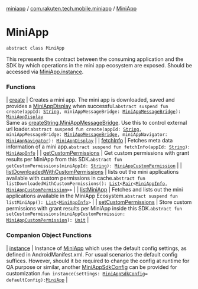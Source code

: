 [miniapp](../../index.md) / [com.rakuten.tech.mobile.miniapp](../index.md) / [MiniApp](./index.md)

# MiniApp

`abstract class MiniApp`

This represents the contract between the consuming application and the SDK
by which operations in the mini app ecosystem are exposed.
Should be accessed via [MiniApp.instance](instance.md).

### Functions

| [create](create.md) | Creates a mini app. The mini app is downloaded, saved and provides a [MiniAppDisplay](../-mini-app-display/index.md) when successful.`abstract suspend fun create(appId: `[`String`](https://kotlinlang.org/api/latest/jvm/stdlib/kotlin/-string/index.html)`, miniAppMessageBridge: `[`MiniAppMessageBridge`](../../com.rakuten.tech.mobile.miniapp.js/-mini-app-message-bridge/index.md)`): `[`MiniAppDisplay`](../-mini-app-display/index.md)<br>Same as [createString,MiniAppMessageBridge](#). Use this to control external url loader.`abstract suspend fun create(appId: `[`String`](https://kotlinlang.org/api/latest/jvm/stdlib/kotlin/-string/index.html)`, miniAppMessageBridge: `[`MiniAppMessageBridge`](../../com.rakuten.tech.mobile.miniapp.js/-mini-app-message-bridge/index.md)`, miniAppNavigator: `[`MiniAppNavigator`](../../com.rakuten.tech.mobile.miniapp.navigator/-mini-app-navigator/index.md)`): `[`MiniAppDisplay`](../-mini-app-display/index.md) |
| [fetchInfo](fetch-info.md) | Fetches meta data information of a mini app.`abstract suspend fun fetchInfo(appId: `[`String`](https://kotlinlang.org/api/latest/jvm/stdlib/kotlin/-string/index.html)`): `[`MiniAppInfo`](../-mini-app-info/index.md) |
| [getCustomPermissions](get-custom-permissions.md) | Get custom permissions with grant results per MiniApp from this SDK.`abstract fun getCustomPermissions(miniAppId: `[`String`](https://kotlinlang.org/api/latest/jvm/stdlib/kotlin/-string/index.html)`): `[`MiniAppCustomPermission`](../../com.rakuten.tech.mobile.miniapp.permission/-mini-app-custom-permission/index.md) |
| [listDownloadedWithCustomPermissions](list-downloaded-with-custom-permissions.md) | lists out the mini applications available with custom permissions in cache.`abstract fun listDownloadedWithCustomPermissions(): `[`List`](https://kotlinlang.org/api/latest/jvm/stdlib/kotlin.collections/-list/index.html)`<`[`Pair`](https://kotlinlang.org/api/latest/jvm/stdlib/kotlin/-pair/index.html)`<`[`MiniAppInfo`](../-mini-app-info/index.md)`, `[`MiniAppCustomPermission`](../../com.rakuten.tech.mobile.miniapp.permission/-mini-app-custom-permission/index.md)`>>` |
| [listMiniApp](list-mini-app.md) | Fetches and lists out the mini applications available in the MiniApp Ecosystem.`abstract suspend fun listMiniApp(): `[`List`](https://kotlinlang.org/api/latest/jvm/stdlib/kotlin.collections/-list/index.html)`<`[`MiniAppInfo`](../-mini-app-info/index.md)`>` |
| [setCustomPermissions](set-custom-permissions.md) | Store custom permissions with grant results per MiniApp inside this SDK.`abstract fun setCustomPermissions(miniAppCustomPermission: `[`MiniAppCustomPermission`](../../com.rakuten.tech.mobile.miniapp.permission/-mini-app-custom-permission/index.md)`): `[`Unit`](https://kotlinlang.org/api/latest/jvm/stdlib/kotlin/-unit/index.html) |

### Companion Object Functions

| [instance](instance.md) | Instance of [MiniApp](./index.md) which uses the default config settings, as defined in AndroidManifest.xml. For usual scenarios the default config suffices. However, should it be required to change the config at runtime for QA purpose or similar, another [MiniAppSdkConfig](../-mini-app-sdk-config/index.md) can be provided for customization.`fun instance(settings: `[`MiniAppSdkConfig`](../-mini-app-sdk-config/index.md)` = defaultConfig): `[`MiniApp`](./index.md) |

